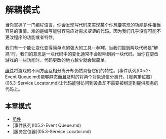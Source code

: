 解耦模式
============================

当你掌握了一门编程语言，你会发现写代码来实现某个你想要实现的功能是件相当容易的事情。难的是编写能够容易应对需求*变更*的代码。因为我们几乎没有可能不更改程序的功能或者特性。

我们有一个能让变化变得简单点的强大的工具--*解耦*。当我们提到两块代码是”解耦“时，我们的意思是一块代码中的变化通常不会影响到另一块代码。当你在更改游戏的一些功能时，代码更改的地方越少就会越简单。

[组件](05.1-Component.md)将游戏的不同方面互相分离开却仍然具备它们的特性。[事件队列](05.2-Event Queue.md)能够静态而且及时的将两个对象通信分离开。[服务定位器](05.3-Service Locator.md)让代码能够访问到设备却不需要被绑定到提供服务的代码上。

## 本章模式

* [组件](05.1-Component.md)
* [事件队列](05.2-Event Queue.md)
* [服务定位器](05.3-Service Locator.md)